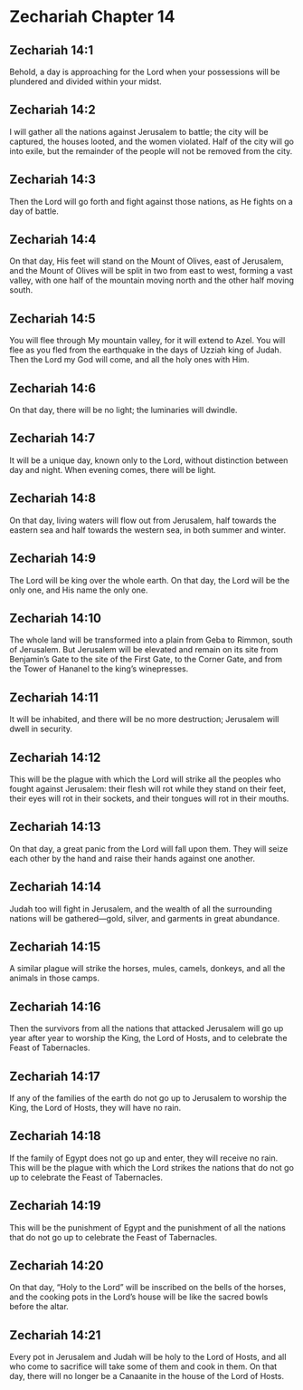 # Zechariah Chapter 14

## Zechariah 14:1
Behold, a day is approaching for the Lord when your possessions will be plundered and divided within your midst.

## Zechariah 14:2
I will gather all the nations against Jerusalem to battle; the city will be captured, the houses looted, and the women violated. Half of the city will go into exile, but the remainder of the people will not be removed from the city.

## Zechariah 14:3
Then the Lord will go forth and fight against those nations, as He fights on a day of battle.

## Zechariah 14:4
On that day, His feet will stand on the Mount of Olives, east of Jerusalem, and the Mount of Olives will be split in two from east to west, forming a vast valley, with one half of the mountain moving north and the other half moving south.

## Zechariah 14:5
You will flee through My mountain valley, for it will extend to Azel. You will flee as you fled from the earthquake in the days of Uzziah king of Judah. Then the Lord my God will come, and all the holy ones with Him.

## Zechariah 14:6
On that day, there will be no light; the luminaries will dwindle.

## Zechariah 14:7
It will be a unique day, known only to the Lord, without distinction between day and night. When evening comes, there will be light.

## Zechariah 14:8
On that day, living waters will flow out from Jerusalem, half towards the eastern sea and half towards the western sea, in both summer and winter.

## Zechariah 14:9
The Lord will be king over the whole earth. On that day, the Lord will be the only one, and His name the only one.

## Zechariah 14:10
The whole land will be transformed into a plain from Geba to Rimmon, south of Jerusalem. But Jerusalem will be elevated and remain on its site from Benjamin’s Gate to the site of the First Gate, to the Corner Gate, and from the Tower of Hananel to the king’s winepresses.

## Zechariah 14:11
It will be inhabited, and there will be no more destruction; Jerusalem will dwell in security.

## Zechariah 14:12
This will be the plague with which the Lord will strike all the peoples who fought against Jerusalem: their flesh will rot while they stand on their feet, their eyes will rot in their sockets, and their tongues will rot in their mouths.

## Zechariah 14:13
On that day, a great panic from the Lord will fall upon them. They will seize each other by the hand and raise their hands against one another.

## Zechariah 14:14
Judah too will fight in Jerusalem, and the wealth of all the surrounding nations will be gathered—gold, silver, and garments in great abundance.

## Zechariah 14:15
A similar plague will strike the horses, mules, camels, donkeys, and all the animals in those camps.

## Zechariah 14:16
Then the survivors from all the nations that attacked Jerusalem will go up year after year to worship the King, the Lord of Hosts, and to celebrate the Feast of Tabernacles.

## Zechariah 14:17
If any of the families of the earth do not go up to Jerusalem to worship the King, the Lord of Hosts, they will have no rain.

## Zechariah 14:18
If the family of Egypt does not go up and enter, they will receive no rain. This will be the plague with which the Lord strikes the nations that do not go up to celebrate the Feast of Tabernacles.

## Zechariah 14:19
This will be the punishment of Egypt and the punishment of all the nations that do not go up to celebrate the Feast of Tabernacles.

## Zechariah 14:20
On that day, “Holy to the Lord” will be inscribed on the bells of the horses, and the cooking pots in the Lord’s house will be like the sacred bowls before the altar.

## Zechariah 14:21
Every pot in Jerusalem and Judah will be holy to the Lord of Hosts, and all who come to sacrifice will take some of them and cook in them. On that day, there will no longer be a Canaanite in the house of the Lord of Hosts.
